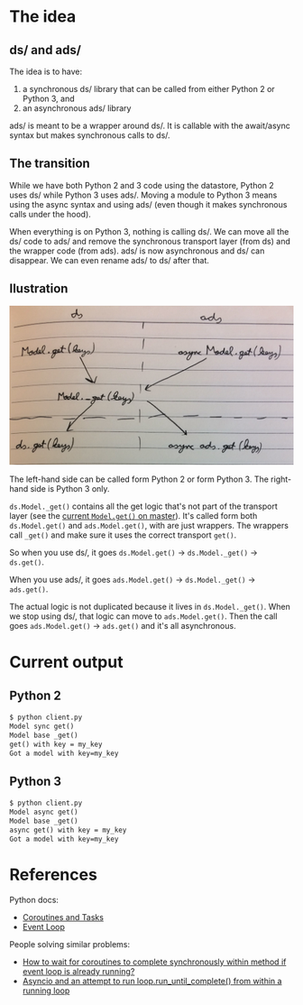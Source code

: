 # The idea
## ds/ and ads/
The idea is to have:
1. a synchronous ds/ library that can be called from either Python 2 or Python 3, and
2. an asynchronous ads/ library

ads/ is meant to be a wrapper around ds/. It is callable with the await/async syntax but makes synchronous calls to ds/.

## The transition
While we have both Python 2 and 3 code using the datastore, Python 2 uses ds/ while Python 3 uses ads/. Moving a module to Python 3 means using the async syntax and using ads/ (even though it makes synchronous calls under the hood).

When everything is on Python 3, nothing is calling ds/. We can move all the ds/ code to ads/ and remove the synchronous transport layer (from ds) and the wrapper code (from ads). ads/ is now asynchronous and ds/ can disappear. We can even rename ads/ to ds/ after that. 

## Ilustration

![Example diagram](https://github.com/KevinGDialpad/async-ds-experiment/blob/master/images/get-example-diagram.png)

The left-hand side can be called form Python 2 or form Python 3. The right-hand side is Python 3 only.

`ds.Model._get()` contains all the get logic that's not part of the transport layer (see the [current `Model.get()` on master](https://github.com/dialpad/firespotter/blob/d472b03266f16efd90aec0b3eb4d583750be7bdc/common/lib3/ds/base.py#L209-L223)).
It's called form both `ds.Model.get()` and `ads.Model.get()`, with are just wrappers. The wrappers call `_get()` and make sure it uses the correct transport `get()`.

So when you use ds/, it goes `ds.Model.get()` -> `ds.Model._get()` -> `ds.get()`.

When you use ads/, it goes `ads.Model.get()` -> `ds.Model._get()` -> `ads.get()`.

The actual logic is not duplicated because it lives in `ds.Model._get()`. When we stop using ds/, that logic can move to `ads.Model.get()`. Then the call goes `ads.Model.get()` -> `ads.get()` and it's all asynchronous.

# Current output
## Python 2
```
$ python client.py
Model sync get()
Model base _get()
get() with key = my_key
Got a model with key=my_key
```

## Python 3
```
$ python client.py
Model async get()
Model base _get()
async get() with key = my_key
Got a model with key=my_key
```

# References
Python docs:
* [Coroutines and Tasks](https://docs.python.org/3/library/asyncio-task.html)
* [Event Loop](https://docs.python.org/3/library/asyncio-eventloop.html)

People solving similar problems:
* [How to wait for coroutines to complete synchronously within method if event loop is already running?](https://stackoverflow.com/questions/39470824/how-to-wait-for-coroutines-to-complete-synchronously-within-method-if-event-loop)
* [Asyncio and an attempt to run loop.run_until_complete() from within a running loop](https://mail.python.org/pipermail/python-list/2016-April/707139.html)
